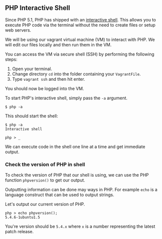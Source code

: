## PHP Interactive Shell

Since PHP 5.1, PHP has shipped with an [interactive shell](http://www.php.net/manual/en/features.commandline.interactive.php).  This allows you to execute PHP code via the terminal without the need to create files or setup web servers.

We will be using our vagrant virtual machine (VM) to interact with PHP.  We will edit our files locally and then run them in the VM.

You can access the VM via secure shell (SSH) by performing the following steps:

1. Open your terminal.
1. Change directory `cd` into the folder containing your `VagrantFile`.
1. Type `vagrant ssh` and then hit enter.

You should now be logged into the VM.

To start PHP's interactive shell, simply pass the `-a` argument.

	$ php -a

This should start the shell:

	$ php -a
	Interactive shell

	php > _

We can execute code in the shell one line at a time and get immediate output.

### Check the version of PHP  in shell

To check the version of PHP that our shell is using, we can use the PHP function `phpversion()` to get our output.

Outputting information can be done may ways in PHP. For example `echo` is a language construct that can be used to output strings.

Let's output our current version of PHP.

	php > echo phpversion();
	5.4.6-1ubuntu1.5

You're version should be `5.4.x` where `x` is a number representing the latest patch release.